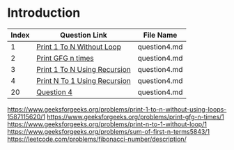 # Introduction

| Index | Question Link | File Name |
|-------|--------------|-----------|
|   1   | [Print 1 To N Without Loop](https://www.geeksforgeeks.org/problems/print-1-to-n-without-using-loops-1587115620/1) | question4.md |
|   2   | [Print GFG n times](https://www.geeksforgeeks.org/problems/print-gfg-n-times/1) | question4.md |
|   3   | [Print 1 To N Using Recursion](https://www.geeksforgeeks.org/print-1-n-using-recursion/) | question4.md |
|   4   | [Print N To 1 Using Recursion](https://www.geeksforgeeks.org/print-n-natural-numbers-using-recursion/) | question4.md |
|   20   | [Question 4](https://www.example.com/question4) | question4.md |






https://www.geeksforgeeks.org/problems/print-1-to-n-without-using-loops-1587115620/1
https://www.geeksforgeeks.org/problems/print-gfg-n-times/1
https://www.geeksforgeeks.org/problems/print-n-to-1-without-loop/1
https://www.geeksforgeeks.org/problems/sum-of-first-n-terms5843/1
https://leetcode.com/problems/fibonacci-number/description/
